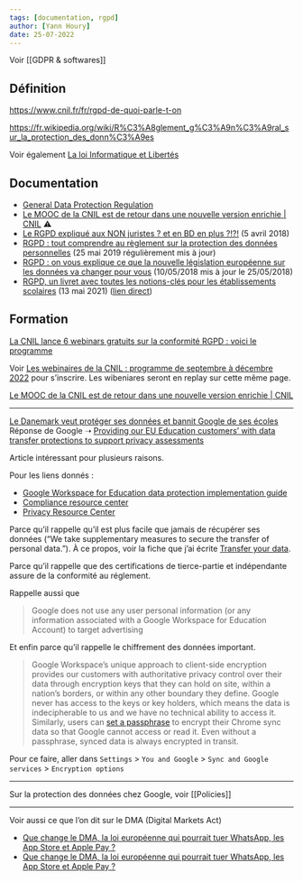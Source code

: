 ```yaml
---
tags: [documentation, rgpd]
author: [Yann Houry]
date: 25-07-2022
---
```


Voir [[GDPR & softwares]]

## Définition
https://www.cnil.fr/fr/rgpd-de-quoi-parle-t-on

https://fr.wikipedia.org/wiki/R%C3%A8glement_g%C3%A9n%C3%A9ral_sur_la_protection_des_donn%C3%A9es

Voir également [La loi Informatique et Libertés](https://www.cnil.fr/fr/la-loi-informatique-et-libertes)

## Documentation
- [General Data Protection Regulation](https://gdpr-info.eu)
- [Le MOOC de la CNIL est de retour dans une nouvelle version enrichie | CNIL](https://www.cnil.fr/fr/le-mooc-de-la-cnil-est-de-retour-dans-une-nouvelle-version-enrichie) ⚠️
- [Le RGPD expliqué aux NON juristes ? et en BD en plus ?!?!](https://fr.linkedin.com/pulse/le-rgpd-expliqu%C3%A9-aux-non-juristes-et-en-bd-plus-marc-antoine-ledieu) (5 avril 2018)
- [RGPD : tout comprendre au règlement sur la protection des données personnelles](https://www.numerama.com/politique/329191-rgpd-tout-savoir-sur-le-reglement-sur-la-protection-des-donnees-si-vous-etes-un-internaute.html) (25 mai 2019 régulièrement mis à jour)
- [RGPD : on vous explique ce que la nouvelle législation européenne sur les données va changer pour vous](https://www.francetvinfo.fr/internet/securite-sur-internet/rgpd-on-vous-explique-ce-que-la-nouvelle-legislation-europeenne-sur-les-donnees-va-changer-pour-vous_2732267.html) (10/05/2018 mis à jour le 25/05/2018)
- [RGPD, un livret avec toutes les notions-clés pour les établissements scolaires](https://classetice.fr/2021/05/13/rgpd-un-livret-avec-toutes-les-notions-cles-pour-les-etablissements-scolaires/) (13 mai 2021) ([lien direct](https://dane.ac-lyon.fr/spip/RGPD-Notions-cles))

## Formation
[La CNIL lance 6 webinars gratuits sur la conformité RGPD : voici le programme](https://www.blogdumoderateur.com/cnil-webinars-gratuits-conformite-rgpd/)

Voir [Les webinaires de la CNIL : programme de septembre à décembre 2022](https://www.cnil.fr/fr/les-webinaires-de-la-cnil-programme-de-septembre-decembre-2022) pour s’inscrire. Les wibeniares seront en replay sur cette même page.

[Le MOOC de la CNIL est de retour dans une nouvelle version enrichie | CNIL](https://www.cnil.fr/fr/le-mooc-de-la-cnil-est-de-retour-dans-une-nouvelle-version-enrichie)

<hr />

[Le Danemark veut protéger ses données et bannit Google de ses écoles](https://www.journaldugeek.com/2022/07/19/le-danemark-veut-proteger-ses-donnees-et-bannit-google-de-ses-ecoles/)
Réponse de Google ➝ [Providing our EU Education customers’ with data transfer protections to support privacy assessments](https://cloud.google.com/blog/products/identity-security/google-cloud-eu-education-data-transfer-protections-privacy-assessment)

Article intéressant pour plusieurs raisons.

Pour les liens donnés :
- [Google Workspace for Education data protection implementation guide](https://services.google.com/fh/files/misc/google_workspace_edu_data_protection_implementation_guide.pdf)
- [Compliance resource center](https://cloud.google.com/security/compliance)
- [Privacy Resource Center](https://cloud.google.com/privacy)

Parce qu’il rappelle qu’il est plus facile que jamais de récupérer ses données (“We take supplementary measures to secure the transfer of personal data.”). À ce propos, voir la fiche que j’ai écrite [Transfer your data](https://docs.google.com/document/d/1qcAEUxX407rPoM45Tcs8vT-ANWh3hJwigJQF-oufb6w/edit#heading=h.xkyff51719k4).

Parce qu’il rappelle que des certifications de tierce-partie et indépendante assure de la conformité au réglement.

Rappelle aussi que

> Google does not use any user personal information (or any information associated with a Google Workspace for Education Account) to target advertising

Et enfin parce qu’il rappelle le chiffrement des données important.

> Google Workspace’s unique approach to client-side encryption provides our customers with authoritative privacy control over their data through encryption keys that they can hold on site, within a nation’s borders, or within any other boundary they define. Google never has access to the keys or key holders, which means the data is indecipherable to us and we have no technical ability to access it. Similarly, users can [set a passphrase](https://support.google.com/chrome/answer/165139?visit_id=637940443762696711-4196691744&rd=1#:~:text=keep%20your%20info%20private) to encrypt their Chrome sync data so that Google cannot access or read it. Even without a passphrase, synced data is always encrypted in transit.

Pour ce faire, aller dans `Settings` > `You and Google` > `Sync and Google services` > `Encryption options`

<hr />

Sur la protection des données chez Google, voir [[Policies]]

<hr />

Voir aussi ce que l’on dit sur le DMA (Digital Markets Act)

- [Que change le DMA, la loi européenne qui pourrait tuer WhatsApp, les App Store et Apple Pay ?](https://www.numerama.com/politique/897363-que-change-le-dma-la-loi-europeenne.html)
- [Que change le DMA, la loi européenne qui pourrait tuer WhatsApp, les App Store et Apple Pay ?](https://www.numerama.com/politique/897363-que-change-le-dma-la-loi-europeenne.html)



